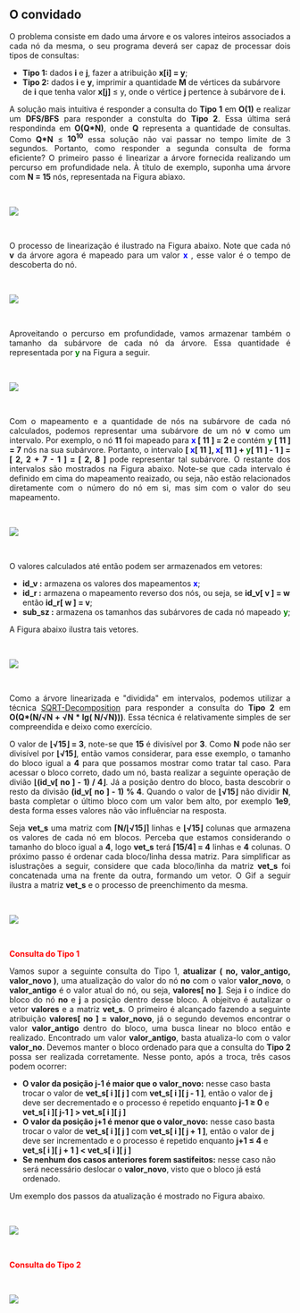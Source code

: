 <div id="convidado"></div>

## O convidado

<p align="justify">
  O problema consiste em dado uma árvore e os valores inteiros associados a cada nó da mesma, o seu programa deverá ser capaz de  processar dois tipos de consultas:
  <ul>
    <li class="justified">
      <b>Tipo 1:</b> dados <b>i</b> e <b>j</b>, fazer a atribuição <b>x[i] = y</b>;
    </li>
    <li class="justified">
      <b>Tipo 2:</b> dados <b>i</b> e <b>y</b>, imprimir a quantidade <b>M</b> de vértices da subárvore de <b>i</b> que tenha valor <b>x[j]</b> &le; y, onde o vértice <b>j</b> pertence à subárvore de <b>i</b>.
    </li>
  </ul>
</p>

<p align="justify">
  A solução mais intuitiva é responder a consulta do <b>Tipo 1</b> em <b>O(1)</b> e realizar um <b>DFS/BFS</b> para responder a constulta do <b>Tipo 2</b>. Essa última será respondinda em <b>O(Q*N)</b>, onde <b>Q</b> representa a quantidade de consultas. Como <b>Q*N</b> &le; <b>10<sup>10</sup></b> essa solução não vai passar no tempo limite de 3 segundos. Portanto, como responder a segunda consulta de forma eficiente? O primeiro passo é linearizar a árvore fornecida realizando um percurso em profundidade nela. À título de exemplo, suponha uma árvore com <b>N = 15</b> nós, representada na Figura abiaxo.
</p>

<p>&nbsp;</p>
<p><img src="/_assets/images/tree.png" class="center-image"></p>
<p>&nbsp;</p>

<p align="justify">
  O processo de linearização é ilustrado na Figura abaixo. Note que cada nó <b>v</b> da árvore agora é mapeado para um valor <font color="blue"> <b>x</b> </font>, esse valor é o tempo de descoberta do nó.
</p>

<p>&nbsp;</p>
<p><img src="/_assets/images/percurso.png" class="center-image"></p>
<p>&nbsp;</p>

<p align="justify">
  Aproveitando o percurso em profundidade, vamos armazenar também o tamanho da subárvore de cada nó da árvore. Essa quantidade é representada por <font color="green"> <b>y</b> </font> na Figura a seguir.
</p>

<p>&nbsp;</p>
<p><img src="/_assets/images/sub.png" class="center-image"></p>
<p>&nbsp;</p>

<p align="justify">
  Com o mapeamento e a quantidade de nós na subárvore de cada nó calculados, podemos representar uma subárvore de um nó <b>v</b> como um intervalo. Por exemplo, o nó <b>11</b> foi mapeado para <b><font color="blue">x</font> [ 11 ] = 2</b> e contém <b><font color="green">y</font> [ 11 ] = 7</b> nós na sua subárvore. Portanto, o intervalo <b>[ <font color="blue">x</font>[ 11 ], <font color="blue">x</font>[ 11 ] + <font color="green">y</font>[ 11 ] - 1 ] = [ 2, 2 + 7 - 1 ] = [ 2, 8 ]</b> pode representar tal subárvore. O restante dos intervalos são mostrados na Figura abaixo. Note-se que cada intervalo é definido em cima do mapeamento reaizado, ou seja, não estão relacionados diretamente com o número do nó em si, mas sim com o valor do seu mapeamento. 
</p>

<p>&nbsp;</p>
<p><img src="/_assets/images/range.png" class="center-image"></p>
<p>&nbsp;</p>

<p align="justify">
  O valores calculados até então podem ser armazenados em vetores:
  <ul>
    <li class="justified">
      <b>id_v :</b> armazena os valores dos mapeamentos <b><font color="blue">x</font></b>;
    </li>
    <li class="justified">
      <b>id_r :</b> armazena o mapeamento reverso dos nós, ou seja, se <b> id_v[ v ] = w</b> então <b>id_r[ w ] = v</b>;
    </li>
    <li class="justified">
      <b>sub_sz :</b> armazena os tamanhos das subárvores de cada nó mapeado <b><font color="green">y</font></b>;
    </li>
  </ul>
</p>

A Figura abaixo ilustra tais vetores.

<p>&nbsp;</p>
<p><img src="/_assets/images/vetores.png" class="center-image"></p>
<p>&nbsp;</p>

<p align="justify">
  Como a árvore linearizada e "dividida" em intervalos, podemos utilizar a técnica <a href="http://www.geeksforgeeks.org/sqrt-square-root-decomposition-technique-set-1-introduction/">SQRT-Decomposition</a> para responder a consulta do <b>Tipo 2</b> em <b>O(Q*(N/&radic;N + &radic;N * lg( N/&radic;N)))</b>. Essa técnica é relativamente simples de ser compreendida e deixo como exercício. 
</p>

<p align="justify">
  O valor de <b>&lfloor;&radic;15&rfloor; = 3</b>, note-se que <b>15</b> é divisível por <b>3</b>. Como <b>N</b> pode não ser divisível por <b>&lfloor;&radic;15&rfloor;</b>, então vamos considerar, para esse exemplo, o tamanho do bloco igual a <b>4</b> para que possamos mostrar como tratar tal caso. Para acessar o bloco correto, dado um nó, basta realizar a seguinte operação de divião <b> &lfloor;(id_v[ no ] - 1) / 4&rfloor;</b>. Já a posição dentro do bloco, basta descobrir o resto da divisão <b>(id_v[ no ] - 1) % 4</b>. Quando o valor de <b>&lfloor;&radic;15&rfloor;</b> não dividir <b>N</b>, basta completar o último bloco com um valor bem alto, por exemplo <b>1e9</b>, desta forma esses valores não vão influênciar na resposta. 
</p>

<p align="justify">
  Seja <b>vet_s</b> uma matriz com <b>&lceil;N/&lfloor;&radic;15&rfloor;&rceil;</b> linhas e <b>&lfloor;&radic;15&rfloor;</b> colunas que armazena os valores de cada nó em blocos. Perceba que estamos considerando o tamanho do bloco igual a <b>4</b>, logo <b>vet_s</b> terá <b>&lceil;15/4&rceil; = 4</b> linhas e <b>4</b> colunas. O próximo passo é ordenar cada bloco/linha dessa matriz. Para simplificar as islustrações a seguir, considere que cada bloco/linha da matriz <b>vet_s</b> foi concatenada uma na frente da outra, formando um vetor. O Gif a seguir ilustra a matriz <b>vet_s</b> e o processo de preenchimento da mesma.
</p>

<p>&nbsp;</p>
<p><img src="/_assets/images/blocos.gif" class="center-image"></p>
<p>&nbsp;</p>

<b><font color="red">Consulta do Tipo 1</font></b>

<p align="justify">
  Vamos supor a seguinte consulta do Tipo 1, <b>atualizar ( no, valor_antigo, valor_novo )</b>, uma atualização do valor do nó <b>no</b> com o valor <b>valor_novo</b>, o <b>valor_antigo</b> é o valor atual do nó, ou seja, <b>valores[ no ]</b>. Seja <b>i</b> o índice do bloco do nó <b>no</b> e <b>j</b> a posição dentro desse bloco. A objeitvo é autalizar o vetor <b>valores</b> e a matriz <b>vet_s</b>. O primeiro é alcançado fazendo a seguinte atribuição <b>valores[ no ] = valor_novo</b>, já o segundo devemos encontrar o valor <b>valor_antigo</b> dentro do bloco, uma busca linear no bloco então e realizado. Encontrado um valor <b>valor_antigo</b>, basta atualiza-lo com o valor <b>valor_no</b>. Devemos manter o bloco ordenado para que a consulta do <b>Tipo 2</b> possa ser realizada corretamente. Nesse ponto, após a troca, três casos podem ocorrer:
  <ul>
    <li class="justified">
      <b>O valor da posição j-1 é maior que o valor_novo:</b> nesse caso basta trocar o valor de <b>vet_s[ i ][ j ]</b> com <b>vet_s[ i ][ j - 1 ]</b>, então o valor de <b>j</b> deve ser decrementado e o processo é repetido enquanto <b>j-1 &ge; 0</b> e <b>vet_s[ i ][ j-1 ] > vet_s[ i ][ j ]</b>
    </li>
    <li class="justified">
      <b>O valor da posição j+1 é menor que o valor_novo:</b> nesse caso basta trocar o valor de <b>vet_s[ i ][ j ]</b> com <b>vet_s[ i ][ j + 1 ]</b>, então o valor de <b>j</b> deve ser incrementado e o processo é repetido enquanto <b>j+1 &le; 4</b> e <b>vet_s[ i ][ j + 1 ] < vet_s[ i ][ j ]</b>
    </li>
    <li class="justified">
      <b>Se nenhum dos casos anteriores forem sastifeitos:</b> nesse caso não será necessário deslocar o <b>valor_novo</b>, visto que o bloco já está ordenado.
    </li>
  </ul>
</p>

<p align="justify">
  Um exemplo dos passos da atualização é mostrado no Figura abaixo.
</p> 

<p>&nbsp;</p> 
<p><img src="/_assets/images/bk.png" class="center-image"></p> 
<p>&nbsp;</p>

<b><font color="red">Consulta do Tipo 2</font></b>
<p>&nbsp;</p>
<p><img src="/_assets/images/query.gif" class="center-image"></p>
<p>&nbsp;</p>
